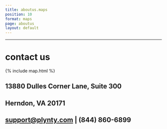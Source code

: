 ```yaml
---
title: aboutus.maps
position: 10
format: maps
page: aboutus
layout: default
---
```


---

# contact us

{% include map.html %}

## 13880 Dulles Corner Lane, Suite 300

## Herndon, VA 20171

## support@plynty.com | (844) 860-6899